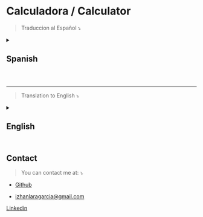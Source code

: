 # Calculadora / Calculator

> Traduccion al Español :arrow_heading_down:

<details>
<summary>
  <h2>Spanish<h2>
</summary>

Calcualdora creada en java, el programa se mostrara por CMD, no dispone de interfaz grafica, y dispone de las operaciones:

1. Sumar (+)
2. Restar (-)
3. Multiplicar (*)
4. Dividir (/)
5. Resto. (%)
0. Salir (S o s)

## Características

Aquí se puede enumerar las características clave del proyecto y los aspectos que lo diferencian de otros proyectos similares.

Característica 1
Característica 2
Característica 3
Tecnologías Utilizadas
Aquí se puede listar las tecnologías utilizadas en el proyecto. Esto puede incluir lenguajes de programación, frameworks, bibliotecas y herramientas.

## Lenguaje de programación 1

Framework 2
Biblioteca 3
Instalación
Aquí se puede agregar instrucciones sobre cómo instalar el proyecto. Esto puede incluir dependencias, entornos virtuales, comandos de instalación y cualquier otra cosa necesaria para poner el proyecto en funcionamiento.

## Copia el codigo

```
git clone https://github.com/izhanlaraagarcia/Calculadora.git
```

[Clonar repositorio sin comando](https://docs.github.com/es/repositories/creating-and-managing-repositories/cloning-a-repository)

## Uso

```
java .\calculadora.java
```

## Licencia
>¿Qué es la licencia GPL v3?
La Licencia Pública General de GNU (GNU GPL, por sus siglas en inglés) es una licencia libre y gratuita con derecho de copia para software y otros tipos de obras.

[GPL-3.0 license](https://github.com/izhanlaraagarcia/Calculadora/blob/main/LICENSE)


</details>

<br clear="both">

---

> Translation to English :arrow_heading_down:

<details>
<summary>
  <h2>English<h2>
</summary>

Calculator created in java, the program will be displayed by CMD, it does not have a graphical interface, and it has the following operations:

1. Add (+)
2. Subtract (-)
3. Multiply (*)
4. Divide (/)
5. Rest. (%)
0. Exit (Y or s)

## Characteristics

Here you can list the key features of the project and the aspects that differentiate it from other similar projects.

feature 1
feature 2
feature 3
Used technology
Here you can list the technologies used in the project. This can include programming languages, frameworks, libraries, and tools.

## Programming language 1

Framework 2
Library 3
Facility
Here you can add instructions on how to install the project. This can include dependencies, virtual environments, installation commands, and anything else needed to get the project up and running.

## Copy the code

```
git clone https://github.com/izhanlaraagarcia/Calculator.git
```

[Clone repository without command](https://docs.github.com/en/repositories/creating-and-managing-repositories/cloning-a-repository)

## Use

```
java .\calculator.java
```

## License
>What is the GPL v3 license?
The GNU General Public License (GNU GPL) is a free, copyrighted license for software and other types of works.

[GPL-3.0 license](https://github.com/izhanlaraagarcia/Calculator/blob/main/LICENSE)

</details>

## Contact
> You can contact me at: :arrow_heading_down:

- [Github](https://github.com/izhanlaraagarcia)

- <a href="mailto:izhanlaragarcia@gmail.com">izhanlaragarcia@gmail.com</a>

[Linkedin](https://www.linkedin.com/in/izhan-lara-garc%C3%ADa/)

<br clear="both">
